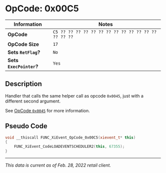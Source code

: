 # OpCode: 0x00C5

| Information               | Notes |
|---                        |---    |
| **OpCode**                | `C5 ?? ?? ?? ?? ?? ?? ?? ?? ?? ?? ?? ?? ?? ?? ?? ??` |
| **OpCode Size**           | `17`  |
| **Sets `RetFlag`?**       | `No`  |
| **Sets `ExecPointer`?**   | `Yes` |

## Description

Handler that calls the same helper call as opcode `0x0045`, just with a different second argument.

See [OpCode `0x0045`](OpCodes/0x0045.md) for more information.

## Pseudo Code

```cpp
void __thiscall FUNC_XiEvent_OpCode_0x00C5(xievent_t* this)
{
    FUNC_XiEvent_CodeLOADEVENTSCHEDULER2(this, 67355);
}
```

---

_This data is current as of Feb. 28, 2022 retail client._